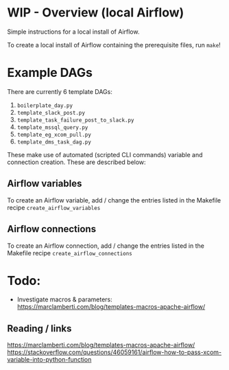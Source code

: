 # WIP - Overview (local Airflow)

Simple instructions for a local install of Airflow.

To create a local install of Airflow containing the prerequisite files, run `make`!

# Example DAGs

There are currently 6 template DAGs:

1. `boilerplate_day.py`
2. `template_slack_post.py`
3. `template_task_failure_post_to_slack.py`
4. `template_mssql_query.py`
5. `template_eg_xcom_pull.py`
6. `template_dms_task_dag.py`

These make use of automated (scripted CLI commands) variable and connection creation. These are described below:

## Airflow variables

To create an Airflow variable, add / change the entries listed in the Makefile recipe `create_airflow_variables`

## Airflow connections

To create an Airflow connection, add / change the entries listed in the Makefile recipe `create_airflow_connections`

# Todo:

* Investigate macros & parameters: https://marclamberti.com/blog/templates-macros-apache-airflow/
## Reading / links

https://marclamberti.com/blog/templates-macros-apache-airflow/
https://stackoverflow.com/questions/46059161/airflow-how-to-pass-xcom-variable-into-python-function
